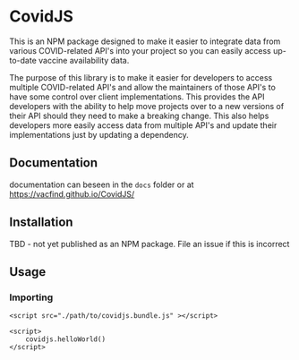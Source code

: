 # CovidJS

This is an NPM package designed to make it easier to integrate data from various COVID-related API's into your project so you can easily access up-to-date vaccine availability data.

The purpose of this library is to make it easier for developers to access multiple COVID-related API's and allow the maintainers of those API's to have some control over client implementations. This provides the API developers with the ability to help move projects over to a new versions of their API should they need to make a breaking change. This also helps developers more easily access data from multiple API's and update their implementations just by updating a dependency.  

## Documentation
documentation can beseen in the `docs` folder or at https://vacfind.github.io/CovidJS/

## Installation
TBD - not yet published as an NPM package. File an issue if this is incorrect

## Usage

### Importing
```
<script src="./path/to/covidjs.bundle.js" ></script>

<script>
	covidjs.helloWorld()
</script>
```

